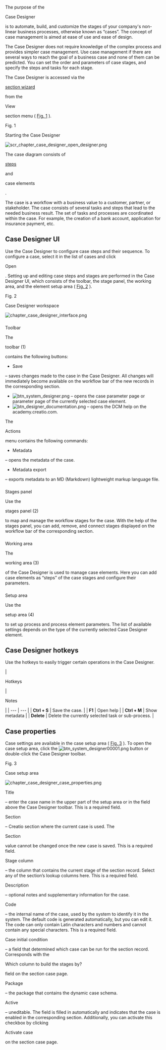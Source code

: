 


 The purpose of the
 
 Case Designer
 
 is to automate, build, and customize the stages of your company's non-linear business processes, otherwise known as “cases”. The concept of case management is aimed at ease of use and ease of design.
 



 The Case Designer does not require knowledge of the complex process and provides simpler case management. Use case management if there are several ways to reach the goal of a business case and none of them can be predicted. You can set the order and parameters of case stages, and specify the steps and tasks for each stage.
 



 The Case Designer is accessed via the
 
[section wizard](/docs/7-16/user/customization_tools/ui_and_business_logic_customization/section_setup/create_a_section/add_a_new_section) 

 from the
 
 View
 
 section menu (
 [Fig. 1](#XREF_72253_1)
 ).
 





 Fig. 1
 

 Starting the Case Designer
 

![scr_chapter_case_designer_open_designer.png](/guides/sites/en/files/documentation/user/en/bpms/BPMonlineHelp/chapter_case_designer/scr_chapter_case_designer_open_designer.png)



 The case diagram consists of
 
[steps](/docs/7-17/user/bpm_tools/dynamic_case_setup/case_designer_workflows/set_up_case_stages) 

 and
 
case elements

 .
 



 The case is a workflow with a business value to a customer, partner, or stakeholder. The case consists of several tasks and steps that lead to the needed business result. The set of tasks and processes are coordinated within the case. For example, the creation of a bank account, application for insurance payment, etc.
 





 Case Designer UI
--------------------



 Use the Case Designer to configure case steps and their sequence. To configure a case, select it in the list of cases and click
 
 Open
 
 . Setting up and editing case steps and stages are performed in the Case Designer UI, which consists of the toolbar, the stage panel, the working area, and the element setup area (
 [Fig. 2](#XREF_23887_1)
 ).
 





 Fig. 2
 

 Case Designer workspace
 

![chapter_case_designer_interface.png](/guides/sites/en/files/documentation/user/en/bpms/BPMonlineHelp/chapter_case_designer/chapter_case_designer_interface.png)


### 


 Toolbar



 The
 
 toolbar (1)
 
 contains the following buttons:
 


* Save
 
 – saves changes made to the case in the Case Designer. All changes will immediately become available on the workflow bar of the new records in the corresponding section.
* ![btn_system_designer.png](/guides/sites/en/files/documentation/user/en/bpms/BPMonlineHelp/chapter_case_designer/btn_system_designer.png)
 – opens the case parameter page or parameter page of the currently selected case element.
* ![btn_designer_documentation.png](/guides/sites/en/files/documentation/user/en/bpms/BPMonlineHelp/chapter_case_designer/btn_designer_documentation.png)
 – opens the DCM help on the academy.creatio.com.



 The
 
 Actions
 
 menu contains the following commands:
 


* Metadata
 
 – opens the metadata of the case.
* Metadata export
 
 – exports metadata to an MD (Markdown) lightweight markup language file.


### 


 Stages panel



 Use the
 
 stages panel (2)
 
 to map and manage the workflow stages for the case. With the help of the stages panel, you can add, remove, and connect stages displayed on the workflow bar of the corresponding section.
 


### 


 Working area



 The
 
 working area (3)
 
 of the Case Designer is used to manage case elements. Here you can add case elements as “steps” of the case stages and configure their parameters.
 


### 


 Setup area



 Use the
 
 setup area (4)
 
 to set up process and process element parameters. The list of available settings depends on the type of the currently selected Case Designer element.
 





 Case Designer hotkeys
-------------------------



 Use the hotkeys to easily trigger certain operations in the Case Designer.
 





| 

 Hotkeys
 
 | 

 Notes
 
 |
| --- | --- |
| 
**Ctrl + S** 
 | 
 Save the case.
  |
| 
**F1** 
 | 
 Open help
  |
| 
**Ctrl + M** 
 | 
 Show metadata
  |
| 
**Delete** 
 | 
 Delete the currently selected task or sub-process.
  |









 Case properties
----------------------



 Case settings are available in the case setup area (
 [Fig. 3](#XREF_79646_62)
 ). To open the case setup area, click the
 ![btn_system_designer00001.png](/guides/sites/en/files/documentation/user/en/bpms/BPMonlineHelp/chapter_case_designer/btn_system_designer00001.png)
 button or double-click the Case Designer toolbar.
 





 Fig. 3
 

 Case setup area
 

![chapter_case_designer_case_properties.png](/guides/sites/en/files/documentation/user/en/bpms/BPMonlineHelp/chapter_case_designer/chapter_case_designer_case_properties.png)




 Title
 
 – enter the case name in the upper part of the setup area or in the field above the Case Designer toolbar. This is a required field.
 




 Section
 
 – Creatio section where the current case is used. The
 
 Section
 
 value cannot be changed once the new case is saved. This is a required field.
 




 Stage column
 
 – the column that contains the current stage of the section record. Select any of the section’s lookup columns here. This is a required field.
 




 Description
 
 – optional notes and supplementary information for the case.
 




 Code
 
 – the internal name of the case, used by the system to identify it in the system. The default code is generated automatically, but you can edit it. The code can only contain Latin characters and numbers and cannot contain any special characters. This is a required field.
 




 Case initial condition
 
 – a field that determined which case can be run for the section record. Corresponds with the
 
 Which column to build the stages by?
 
 field on the section case page.
 




 Package
 
 – the package that contains the dynamic case schema.
 




 Active
 
 – uneditable. The field is filled in automatically and indicates that the case is enabled in the corresponding section. Additionally, you can activate this checkbox by clicking
 
 Activate case
 
 on the section case page.
 




